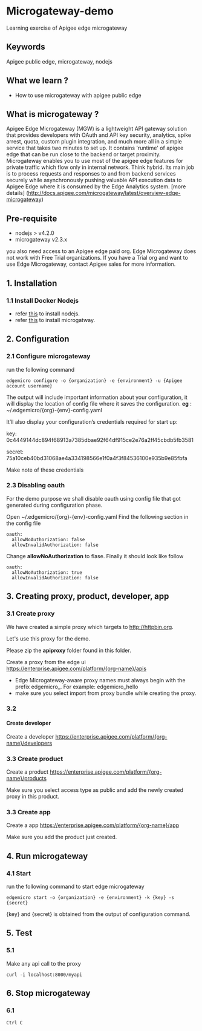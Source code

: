 # Microgateway-demo
Learning exercise of Apigee edge microgateway

## Keywords
Apigee public edge, microgateway, nodejs

## What we learn ?
- How to use microgateway with apigee public edge


## What is microgateway ?

Apigee Edge Microgateway (MGW) is a lightweight API gateway solution that provides developers with OAuth and API key security, analytics, spike arrest, quota, custom plugin integration, and much more all in a simple service that takes two minutes to set up. It contains 'runtime' of apigee edge that can be run close to the backend or target proximity. Microgateway enables you to use most of the apigee edge features for private traffic which flow only in internal network. Think hybrid. Its main job is to process requests and responses to and from backend services securely while asynchronously pushing valuable API execution data to Apigee Edge where it is consumed by the Edge Analytics system. [more details] (http://docs.apigee.com/microgateway/latest/overview-edge-microgateway)

## Pre-requisite
- nodejs > v4.2.0
- microgateway v2.3.x

you also need access to an Apigee edge paid org. Edge Microgateway does not work with Free Trial organizations. If you have a Trial org and want to use Edge Microgateway, contact Apigee sales for more information. 

## 1. Installation
### 1.1 Install Docker Nodejs
- refer [this](https://nodejs.org/en/download/) to install nodejs.
- refer [this](http://docs.apigee.com/microgateway/latest/installing-edge-microgateway) to install microgatway.

## 2. Configuration
### 2.1 Configure microgateway
run the following command

``` 
edgemicro configure -o {organization} -e {environment} -u {Apigee account username}
```

The output will include important information about your configuration, it will display the location of config file where it saves the configuration. **eg** : ~/.edgemicro/{org}-{env}-config.yaml

It’ll also display your configuration’s credentials required for start up:

key: 0c4449144dc894f68913a7385dbae92f64df915ce2e76a2ff45cbdb5fb3581

secret: 75a10ceb40bd31068ae4a334198566e1f0a4f3f84536100e935b9e85fbfa

Make note of these credentials

### 2.3 Disabling oauth

For the demo purpose we shall disable oauth using config file that got generated during configuration phase.

Open ~/.edgemicro/{org}-{env}-config.yaml
Find the following section in the config file
```
oauth:
  allowNoAuthorization: false
  allowInvalidAuthorization: false
```
Change **allowNoAuthorization** to flase. Finally it should look like follow
```
oauth:
  allowNoAuthorization: true
  allowInvalidAuthorization: false
```

## 3. Creating proxy, product, developer, app
### 3.1 Create proxy
We have created a simple proxy which targets to http://httpbin.org.

Let's use this proxy for the demo.

Please zip the **apiproxy** folder found in this folder.

Create a proxy from the edge ui https://enterprise.apigee.com/platform/{org-name}/apis
- Edge Microgateway-aware proxy names must always begin with the prefix edgemicro_. For example: edgemicro_hello 
- make sure you select import from proxy bundle while creating the proxy.

### 3.2
#### Create developer
Create a developer https://enterprise.apigee.com/platform/{org-name}/developers

### 3.3 Create product
Create a product https://enterprise.apigee.com/platform/{org-name}/products

Make sure you select access type as public and add the newly created proxy in this product.

### 3.3 Create app
Create a app https://enterprise.apigee.com/platform/{org-name}/app

Make sure you add the product just created.

## 4. Run microgateway
### 4.1 Start
run the following command to start edge microgateway
```
edgemicro start -o {organization} -e {environment} -k {key} -s {secret}
```

{key} and {secret} is obtained from the output of configuration command.

## 5. Test
### 5.1
Make any api call to the proxy
```
curl -i localhost:8000/myapi
```

## 6. Stop microgateway
### 6.1
```
Ctrl C
```
